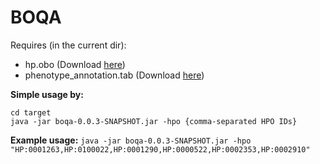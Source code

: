 # BOQA

Requires (in the current dir):
- hp.obo (Download [here](http://purl.obolibrary.org/obo/hp.obo))
- phenotype_annotation.tab (Download [here](https://hpo.jax.org/app/download/annotation))

**Simple usage by:**

```
cd target
java -jar boqa-0.0.3-SNAPSHOT.jar -hpo {comma-separated HPO IDs}
```

**Example usage:**
`java -jar boqa-0.0.3-SNAPSHOT.jar -hpo "HP:0001263,HP:0100022,HP:0001290,HP:0000522,HP:0002353,HP:0002910"`
